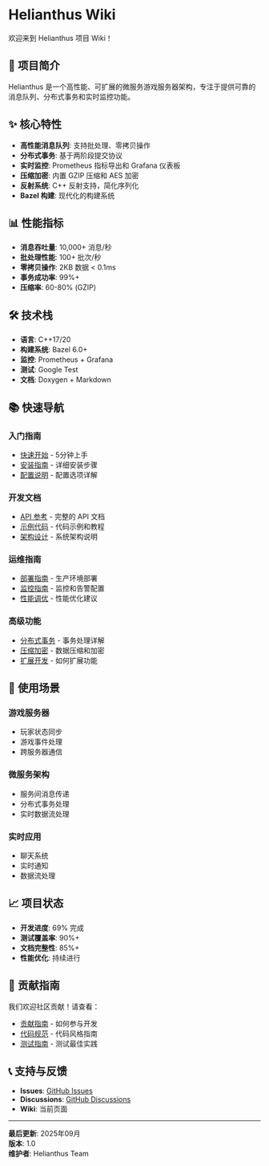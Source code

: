 # Helianthus Wiki

欢迎来到 Helianthus 项目 Wiki！

## 🚀 项目简介

Helianthus 是一个高性能、可扩展的微服务游戏服务器架构，专注于提供可靠的消息队列、分布式事务和实时监控功能。

## ✨ 核心特性

- **高性能消息队列**: 支持批处理、零拷贝操作
- **分布式事务**: 基于两阶段提交协议
- **实时监控**: Prometheus 指标导出和 Grafana 仪表板
- **压缩加密**: 内置 GZIP 压缩和 AES 加密
- **反射系统**: C++ 反射支持，简化序列化
- **Bazel 构建**: 现代化的构建系统

## 📊 性能指标

- **消息吞吐量**: 10,000+ 消息/秒
- **批处理性能**: 100+ 批次/秒
- **零拷贝操作**: 2KB 数据 < 0.1ms
- **事务成功率**: 99%+
- **压缩率**: 60-80% (GZIP)

## 🛠️ 技术栈

- **语言**: C++17/20
- **构建系统**: Bazel 6.0+
- **监控**: Prometheus + Grafana
- **测试**: Google Test
- **文档**: Doxygen + Markdown

## 📚 快速导航

### 入门指南
- [快速开始](Getting-Started) - 5分钟上手
- [安装指南](Installation) - 详细安装步骤
- [配置说明](Configuration) - 配置选项详解

### 开发文档
- [API 参考](API-Reference) - 完整的 API 文档
- [示例代码](Examples) - 代码示例和教程
- [架构设计](Architecture) - 系统架构说明

### 运维指南
- [部署指南](Deployment) - 生产环境部署
- [监控指南](Monitoring) - 监控和告警配置
- [性能调优](Performance) - 性能优化建议

### 高级功能
- [分布式事务](Distributed-Transactions) - 事务处理详解
- [压缩加密](Compression-Encryption) - 数据压缩和加密
- [扩展开发](Extension-Development) - 如何扩展功能

## 🎯 使用场景

### 游戏服务器
- 玩家状态同步
- 游戏事件处理
- 跨服务器通信

### 微服务架构
- 服务间消息传递
- 分布式事务处理
- 实时数据流处理

### 实时应用
- 聊天系统
- 实时通知
- 数据流处理

## 📈 项目状态

- **开发进度**: 69% 完成
- **测试覆盖率**: 90%+
- **文档完整性**: 85%+
- **性能优化**: 持续进行

## 🤝 贡献指南

我们欢迎社区贡献！请查看：
- [贡献指南](Contributing) - 如何参与开发
- [代码规范](Code-Style) - 代码风格指南
- [测试指南](Testing) - 测试最佳实践

## 📞 支持与反馈

- **Issues**: [GitHub Issues](https://github.com/lz1287209575/helianthus/issues)
- **Discussions**: [GitHub Discussions](https://github.com/lz1287209575/helianthus/discussions)
- **Wiki**: 当前页面

---

**最后更新**: 2025年09月  
**版本**: 1.0  
**维护者**: Helianthus Team
